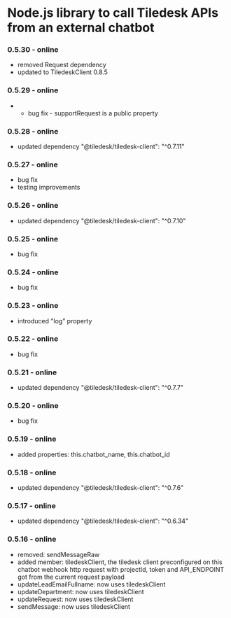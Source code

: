 # Node.js library to call Tiledesk APIs from an external chatbot 

### 0.5.30 - online
- removed Request dependency
- updated to TiledeskClient 0.8.5

### 0.5.29 - online
- - bug fix - supportRequest is a public property

### 0.5.28 - online
- updated dependency "@tiledesk/tiledesk-client": "^0.7.11"

### 0.5.27 - online
- bug fix
- testing improvements

### 0.5.26 - online
- updated dependency "@tiledesk/tiledesk-client": "^0.7.10"

### 0.5.25 - online
- bug fix

### 0.5.24 - online
- bug fix

### 0.5.23 - online
- introduced "log" property

### 0.5.22 - online
- bug fix

### 0.5.21 - online
- updated dependency "@tiledesk/tiledesk-client": "^0.7.7"

### 0.5.20 - online
- bug fix

### 0.5.19 - online
- added properties: this.chatbot_name, this.chatbot_id

### 0.5.18 - online
- updated dependency "@tiledesk/tiledesk-client": "^0.7.6"

### 0.5.17 - online
- updated dependency "@tiledesk/tiledesk-client": "^0.6.34"

### 0.5.16 - online
- removed: sendMessageRaw
- added member: tiledeskClient, the tiledesk client preconfigured on this chatbot webhook http request with projectId, token and API_ENDPOINT got from the current request payload
- updateLeadEmailFullname: now uses tiledeskClient
- updateDepartment: now uses tiledeskClient
- updateRequest: now uses tiledeskClient
- sendMessage: now uses tiledeskClient